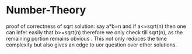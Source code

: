 ﻿# Number-Theory

 proof of correctness of sqrt solution:
 say a*b=n and if a<=sqrt(n) then one can infer easily that b>=sqrt(n)
 therefore we only check till sqrt(n), as the remaining portion remains obvious .
 This not only reduces the time complexity but also gives an edge to uor question over other solutions.
